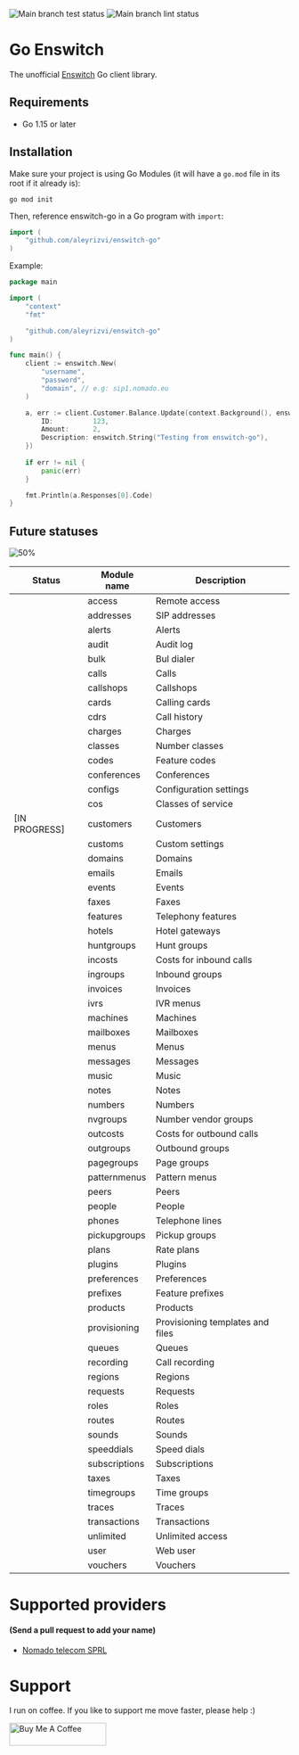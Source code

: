 ![Main branch test status](https://github.com/aleyrizvi/enswitch-go/actions/workflows/test.yml/badge.svg?branch=main) ![Main branch lint status](https://github.com/aleyrizvi/enswitch-go/actions/workflows/golangci.yml/badge.svg?branch=main)
# Go Enswitch

The unofficial [Enswitch](https://integrics.com/enswitch/) Go client library.

## Requirements
- Go 1.15 or later

## Installation

Make sure your project is using Go Modules (it will have a `go.mod` file in its root if it already is):

``` shell
go mod init
```

Then, reference enswitch-go in a Go program with `import`:

``` go
import (
	"github.com/aleyrizvi/enswitch-go"
)
```

Example:
```go
package main

import (
	"context"
	"fmt"

	"github.com/aleyrizvi/enswitch-go"
)

func main() {
	client := enswitch.New(
		"username",
		"password",
		"domain", // e.g: sip1.nomado.eu
	)

	a, err := client.Customer.Balance.Update(context.Background(), enswitch.BalanceParams{
		ID:          123,
		Amount:      2,
		Description: enswitch.String("Testing from enswitch-go"),
	})
	
	if err != nil {
		panic(err)
    }

	fmt.Println(a.Responses[0].Code)
}
```

## Future statuses

![50%](https://progress-bar.dev/11?title=Progress)

| Status        | Module name   | Description                      |
|---------------|---------------|----------------------------------|
|               | access        | Remote access                    |
|               | addresses     | SIP addresses                    |
|               | alerts        | Alerts                           |
|               | audit         | Audit log                        |
|               | bulk          | Bul dialer                       |
|               | calls         | Calls                            |
|               | callshops     | Callshops                        |
|               | cards         | Calling cards                    |
|               | cdrs          | Call history                     |
|               | charges       | Charges                          |
|               | classes       | Number classes                   |
|               | codes         | Feature codes                    |
|               | conferences   | Conferences                      |
|               | configs       | Configuration settings           |
|               | cos           | Classes of service               |
| [IN PROGRESS] | customers     | Customers                        |
|               | customs       | Custom settings                  |
|               | domains       | Domains                          |
|               | emails        | Emails                           |
|               | events        | Events                           |
|               | faxes         | Faxes                            |
|               | features      | Telephony features               |
|               | hotels        | Hotel gateways                   |
|               | huntgroups    | Hunt groups                      |
|               | incosts       | Costs for inbound calls          |
|               | ingroups      | Inbound groups                   |
|               | invoices      | Invoices                         |
|               | ivrs          | IVR menus                        |
|               | machines      | Machines                         |
|               | mailboxes     | Mailboxes                        |
|               | menus         | Menus                            |
|               | messages      | Messages                         |
|               | music         | Music                            |
|               | notes         | Notes                            |
|               | numbers       | Numbers                          |
|               | nvgroups      | Number vendor groups             |
|               | outcosts      | Costs for outbound calls         |
|               | outgroups     | Outbound groups                  |
|               | pagegroups    | Page groups                      |
|               | patternmenus  | Pattern menus                    |
|               | peers         | Peers                            |
|               | people        | People                           |
|               | phones        | Telephone lines                  |
|               | pickupgroups  | Pickup groups                    |
|               | plans         | Rate plans                       |
|               | plugins       | Plugins                          |
|               | preferences   | Preferences                      |
|               | prefixes      | Feature prefixes                 |
|               | products      | Products                         |
|               | provisioning  | Provisioning templates and files |
|               | queues        | Queues                           |
|               | recording     | Call recording                   |
|               | regions       | Regions                          |
|               | requests      | Requests                         |
|               | roles         | Roles                            |
|               | routes        | Routes                           |
|               | sounds        | Sounds                           |
|               | speeddials    | Speed dials                      |
|               | subscriptions | Subscriptions                    |
|               | taxes         | Taxes                            |
|               | timegroups    | Time groups                      |
|               | traces        | Traces                           |
|               | transactions  | Transactions                     |
|               | unlimited     | Unlimited access                 |
|               | user          | Web user                         |
|               | vouchers      | Vouchers                         |

# Supported providers 
#### (Send a pull request to add your name)
- [Nomado telecom SPRL](https://www.nomado.eu)

# Support
I run on coffee. If you like to support me move faster, please help :)

<a href="https://www.buymeacoffee.com/asadrizvi" target="_blank"><img src="https://cdn.buymeacoffee.com/buttons/default-orange.png" alt="Buy Me A Coffee" height="41" width="174"></a>
